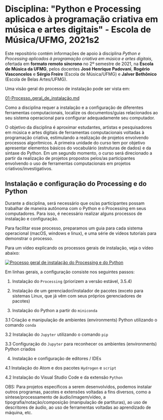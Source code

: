 # Disciplina: "Python e Processing aplicados à programação criativa em música e artes digitais" - Escola de Música/UFMG, 2021s2

Este repositório contém informações de apoio à disciplina *Python e Processing aplicados à programação criativa em música e artes digitais*, ofertada em **formato remoto síncrono** no 2º semestre de 2021, na **Escola de Música da UFMG**, pelos docentes **José Henrique Padovani**, **Rogério Vasconcelos** e **Sérgio Freire** (Escola de Música/UFMG) e **Jalver Bethônico** (Escola de Belas Artes/UFMG).

Uma visão geral do processo de instalação pode ser vista em:

[01-Processo_geral_de_instalação.md](01-Processo_geral_de_instalação.md)

Como a disciplina requer a instalação e a configuração de diferentes ferramentas computacionais, localize os documentos/guias relacionados ao seu sistema operacional para configurar adequadamente seu computador.

O objetivo da disciplina é aproximar estudantes, artistas e pesquisadores em música e artes digitais de ferramentas computacionais voltadas à programação criativa, estimulando a realização de projetos envolvendo processos algorítmicos. A primeira unidade do curso tem por objetivo apresentar elementos básicos do vocabulário (estruturas de dados) e da sintaxe do Python. Em um segundo momento, o curso será direcionado a partir da realização de projetos propostos pelos/as participantes envolvendo o uso de ferramentas computacionais em projetos criativos/investigativos.


## Instalação e configuração do Processing e do Python

Durante a disciplina, será necessário que os/as participantes possam trabalhar de maneira autônoma com o Python e o Processing em seus computadores. Para isso, é necessário realizar alguns processos de instalação e configuração.

Para facilitar esse processo, preparamos um guia para cada sistema operacional (macOS, windows e linux), e uma série de vídeos tutoriais para demonstrar o processo.

Para um vídeo explicando os processos gerais de instalação, veja o vídeo abaixo:

[![Processo geral de instalação do Processing e do Python](https://img.youtube.com/vi/wHiDpXNECOA/0.jpg)](https://www.youtube.com/watch?v=wHiDpXNECOA)

Em linhas gerais, a configuração consiste nos seguintes passos:

1. Instalação do `Processing` (priorizem a versão estável, 3.5.4)

2. Instalação de um gerenciador/instalador de pacotes (exceto para sistemas Linux, que já vêm com seus próprios gerenciadores de pacotes)

3. Instalação do Python a partir do `miniconda`

  3.1 Criação e manipulação de ambientes (environments) Python utilizando o comando `conda`

  3.2 Instalação do `Jupyter` utilizando o comando `pip`

  3.3 Configuração do `Jupyter` para reconhecer os ambientes (environments) Python criados

4. Instalação e configuração de editores / IDEs

  4.1 Instalação do Atom e dos pacotes `Hydrogen` e `script`

  4.2 Instalação do Visual Studio Code e da extensão `Python`

OBS: Para projetos específicos a serem desenvolvidos, podemos instalar outros programas, pacotes e extensões voltadas a fins diversos, como a síntese/processamento de áudio/imagem/vídeo, a tipografia/notação/composição (manipulação de partituras), ao uso de descritores de áudio, ao uso de ferramentas voltadas ao aprendizado de máquina, etc.
